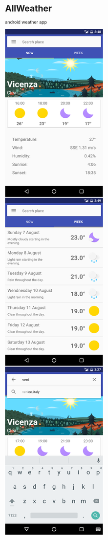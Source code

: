 # AllWeather
android weather app

<!--![screenshot](https://github.com/vise950/AllWeather/blob/master/screenshot/daily.png)-->
<!--![screenshot](https://github.com/vise950/AllWeather/blob/master/screenshot/forecast.png)-->
<!--![screenshot](https://github.com/vise950/AllWeather/blob/master/screenshot/search.png)-->
<img src="https://github.com/vise950/AllWeather/blob/master/screenshot/daily.png"  width="320" height="550">
<img src="https://github.com/vise950/AllWeather/blob/master/screenshot/forecast.png"  width="320" height="550">
<img src="https://github.com/vise950/AllWeather/blob/master/screenshot/search.png"  width="320" height="550">


